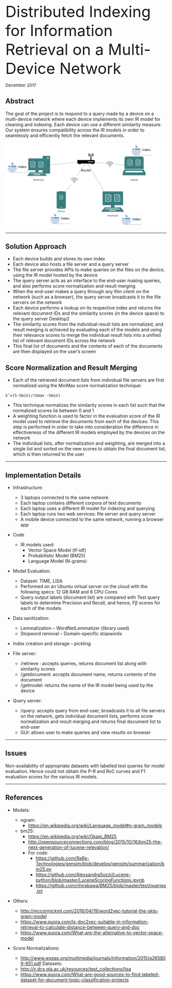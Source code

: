 <font size="12"> Distributed Indexing for Information Retrieval on a Multi-Device Network</font>

<font size="2">December 2017</font>


## Abstract
The goal of the project is to respond to a query made by a device on a multi-device network where each device implements its own IR model for cleaning and indexing. Each device can use a different similarity measure. Our system ensures compatibility across the IR models in order to seamlessly and efficiently fetch the relevant documents.

![alt text](setup.png)

---
## Solution Approach
- Each device builds and stores its own index
- Each device also hosts a file server and a query server
- The file server provides APIs to make queries on the files on the device, using the IR model
hosted by the device
- The query server acts as an interface to the end-user making queries, and also performs
score normalization and result merging
- When the end-user makes a query through any thin client on the network (such as a
browser), the query server broadcasts it to the file servers on the network
- Each device performs a lookup on its respective index and returns the relevant document
IDs and the similarity scores (in the device space) to the query server
Desktop2
- The similarity scores from the individual result lists are normalized, and result merging is achieved by evaluating each of the models and using their relevance scores to merge the individual result lists into a unified list of relevant document IDs across the network
- This final list of documents and the contents of each of the documents are then displayed on the user’s screen

## Score Normalization and Result Merging
- Each of the retrieved document lists from individual file servers are first normalized using the MinMax score normalization technique:
~~~
S’=(S-Smin)/(Smax –Smin)
~~~
- This technique normalizes the similarity scores in each list such that the normalized scores lie between 0 and 1
- A weighting function is used to factor in the evaluation score of the IR model used to retrieve the documents from each of the devices. This step is performed in order to take into consideration the difference in effectiveness of the different IR models employed by the devices on the network
- The individual lists, after normalization and weighting, are merged into a single list and sorted on the new scores to obtain the final document list, which is then returned to the user

---
## Implementation Details
* Infrastructure:
  * 3 laptops connected to the same network
  * Each laptop contains different corpora of text documents
  * Each laptop uses a different IR model for indexing and querying
  * Each laptop runs two web services: file server and query server
  * A mobile device connected to the same network, running a browser app
* Code
  * IR models used:
      * Vector Space Model (tf-idf)
      * Probabilistic Model (BM25)
      * Language Model (N-grams)

* Model Evaluation:
  * Dataset: TIME, LISA
  * Performed on an Ubuntu virtual server on the cloud with the following specs: 12 GB RAM and 6 CPU Cores
  * Query output labels (document list) are compared with Test query labels to determine Precision and Recall, and hence, Fβ scores for each of the models

* Data sanitization:
  * Lemmatization – WordNetLemmatizer (library used)
  * Stopword removal – Domain-specific stopwords

* Index creation and storage – pickling

* File server:
  * /retrieve : accepts queries, returns document list along with similarity scores
  * /getdocument: accepts document name, returns contents of the document
  * /getmodel: returns the name of the IR model being used by the device

* Query server:
  * /query: accepts query from end-user, broadcasts it to all file servers on the network, gets individual document lists, performs score normalization and result merging and returns final document list to end-user
  * GUI: allows user to make queries and view results on browser

---
## Issues
Non-availability of appropriate datasets with labelled test queries for model evaluation. Hence could not obtain the P-R and RoC curves and F1 evaluation scores for the various IR models.

---
## References

* Models:
  * ngram:
     * https://en.wikipedia.org/wiki/Language_model#n-gram_models
  * bm25:
     * https://en.wikipedia.org/wiki/Okapi_BM25
     * http://opensourceconnections.com/blog/2015/10/16/bm25-the-next-generation-of-lucene-relevation/
     * For code:
          * https://github.com/RaRe-Technologies/gensim/blob/develop/gensim/summarization/bm25.py
          * https://github.com/AlessandraSozzi/Lucene-python/blob/master/LuceneScoringFunctions.ipynb
          * https://github.com/nhirakawa/BM25/blob/master/text/queries.txt
* Others:
  * http://mccormickml.com/2016/04/19/word2vec-tutorial-the-skip-gram-model
  * https://www.quora.com/Is-doc2vec-suitable-in-information-retrieval-to-calculate-distance-between-query-and-doc
  * https://www.quora.com/What-are-the-alternative-to-vector-space-model
	
* Score Normalizations:
  * http://www.wseas.org/multimedia/journals/information/2015/a265809-651.pdf Datasets:
  * http://ir.dcs.gla.ac.uk/resources/test_collections/lisa
  * https://www.quora.com/What-are-good-sources-to-find-labeled-dataset-for-document-topic-classification-projects
